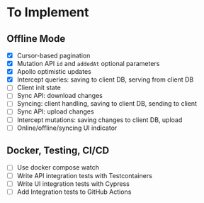 # To Implement

## Offline Mode

- [x] Cursor-based pagination
- [x] Mutation API `id` and `addedAt` optional parameters
- [x] Apollo optimistic updates
- [x] Intercept queries: saving to client DB, serving from client DB
- [ ] Client init state
- [ ] Sync API: download changes
- [ ] Syncing: client handling, saving to client DB, sending to client
- [ ] Sync API: upload changes
- [ ] Intercept mutations: saving changes to client DB, upload
- [ ] Online/offline/syncing UI indicator

## Docker, Testing, CI/CD

- [ ] Use docker compose watch
- [ ] Write API integration tests with Testcontainers
- [ ] Write UI integration tests with Cypress
- [ ] Add Integration tests to GitHub Actions
